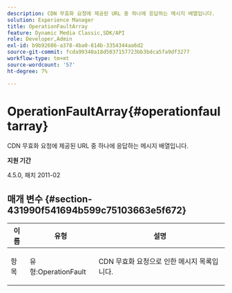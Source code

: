 ```yaml
---
description: CDN 무효화 요청에 제공된 URL 중 하나에 응답하는 메시지 배열입니다.
solution: Experience Manager
title: OperationFaultArray
feature: Dynamic Media Classic,SDK/API
role: Developer,Admin
exl-id: b9b92686-a378-4ba0-814b-3354344aa6d2
source-git-commit: fcda99340a18d5037157723bb3bdca5fa9df3277
workflow-type: tm+mt
source-wordcount: '57'
ht-degree: 7%

---
```


# OperationFaultArray{#operationfaultarray}

CDN 무효화 요청에 제공된 URL 중 하나에 응답하는 메시지 배열입니다.

**지원 기간**

4.5.0, 패치 2011-02

## 매개 변수 {#section-431990f541694b599c75103663e5f672}

<table id="table_C8AEAC1759E144499557ECEBDAF740B9"> 
 <thead> 
  <tr> 
   <th class="entry"> <b> 이름</b> </th> 
   <th class="entry"> <b> 유형</b> </th> 
   <th class="entry"> <b> 설명</b> </th> 
  </tr> 
 </thead>
 <tbody> 
  <tr valign="top"> 
   <td> <p> <span class="codeph"> <span class="varname"> 항목</span> </span> </p> </td> 
   <td> <p> <span class="codeph"> 유형:OperationFault</span> </p> </td> 
   <td> <p> CDN 무효화 요청으로 인한 메시지 목록입니다. </p> </td> 
  </tr> 
 </tbody> 
</table>
